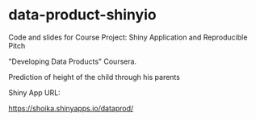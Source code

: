 # data-product-shinyio

Code and slides for Course Project: Shiny Application and Reproducible Pitch

"Developing Data Products" Coursera.

Prediction of height of the child through his parents

Shiny App URL:

https://shoika.shinyapps.io/dataprod/
